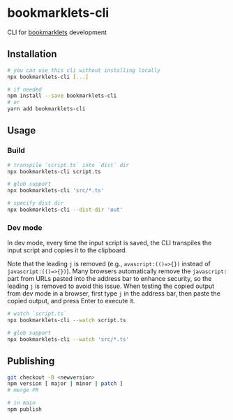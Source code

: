 # bookmarklets-cli

CLI for [bookmarklets](https://en.wikipedia.org/wiki/Bookmarklet) development

## Installation

```bash
# you can use this cli without installing locally
npx bookmarklets-cli [...]

# if needed
npm install --save bookmarklets-cli
# or
yarn add bookmarklets-cli
```

## Usage

### Build

```bash
# transpile `script.ts` into `dist` dir
npx bookmarklets-cli script.ts

# glob support
npx bookmarklets-cli 'src/*.ts'

# specify dist dir
npx bookmarklets-cli --dist-dir 'out'
```

### Dev mode

In dev mode, every time the input script is saved, the CLI transpiles the input script and copies it to the clipboard.

Note that the leading `j` is removed (e.g., `avascript:(()=>{})` instead of `javascript:(()=>{})`). Many browsers automatically remove the `javascript:` part from URLs pasted into the address bar to enhance security, so the leading `j` is removed to avoid this issue.
When testing the copied output from dev mode in a browser, first type `j` in the address bar, then paste the copied output, and press Enter to execute it.

```bash
# watch `script.ts`
npx bookmarklets-cli --watch script.ts

# glob support
npx bookmarklets-cli --watch 'src/*.ts'
```

## Publishing

```bash
git checkout -B <newversion>
npm version [ major | minor | patch ]
# merge PR

# in main
npm publish
```
